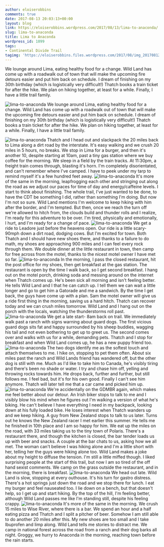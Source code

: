 ```yaml
---
author: eloiserobbins
comments: true
date: 2017-08-13 20:03:13+00:00
layout: blog
link: https://eloiserobbins.wordpress.com/2017/08/13/lima-to-anaconda/
slug: lima-to-anaconda
title: Lima to Anaconda
wordpress_id: 1099
tags:
- Continental Divide Trail
tagimg: 'https://eloiserobbins.files.wordpress.com/2017/08/img_20170812_105127_604.jpg'
---
```


We lounge around Lima, eating healthy food for a change. Wild Land has come up with a roadwalk out of town that will make the upcoming fire detours easier and put him back on schedule. I dream of finishing on my 30th birthday (which is logistically very difficult!) Thatch books a train ticket for after the hike. We plan on hiking together, at least for a while. Finally, I have a little trail family.


![lima-to-anaconda](https://eloiserobbins.files.wordpress.com/2017/08/img_20170812_105127_604.jpg)
We lounge around Lima, eating healthy food for a change. Wild Land has come up with a roadwalk out of town that will make the upcoming fire detours easier and put him back on schedule. I dream of finishing on my 30th birthday (which is logistically very difficult!) Thatch books a train ticket for after the hike. We plan on hiking together, at least for a while. Finally, I have a little trail family.

![lima-to-anaconda](https://eloiserobbins.files.wordpress.com/2017/08/20170807_130435.jpg)
Thatch and I head out and slackpack the 20 miles back to Lima along a dirt road by the interstate. It's easy walking and we crush 20 miles in 5 hours, no breaks. We stop in Lima for a burger, and then it's another 10, despite starting at 10am, past a tiny gas station where we buy coffee for the morning. We sleep in a field by the train tracks. At 11:30pm, a freight train comes through, blasting it's horn. I'm completely disorientated, and can't remember where I've camped. I have to peek under my tarp to remind myself it's a few hundred feet away.
![lima-to-anaconda](https://eloiserobbins.files.wordpress.com/2017/08/20170807_171203.jpg)
It's more of the same in the morning, leapfrogging each other and stringing out along the road as we adjust our paces for time of day and energy/caffeine levels. I start to think about finishing. The whole trail, I've just wanted to be done, to have the CDT be something I did, rather than something I'm doing. But now I'm not so sure. Wild Land mentions I'm welcome to keep hiking with him after the border, and I'm tempted. But then, once we reach the turn off we're allowed to hitch from, the clouds build and thunder rolls and I realize, I'm ready for this adventure to be over. I'm tired, physically and emotionally, I hurt, and I'm ready for a change of pace.
![lima-to-anaconda](https://eloiserobbins.files.wordpress.com/2017/08/20170807_191140.jpg)
We get a ride to Leadore just before the heavens open. Our ride is a little scary- 90mph down a dirt road, dodging cows. But I'm excited for town. Both Thatch and I should have new shoes there, and thanks to a failure to do math, my shoes are approaching 900 miles and I can feel every rock through them. We double dinner at the little restaurant in town, then camp for free across from the motel, thanks to the nicest motel owner I have met so far.
![lima-to-anaconda](https://eloiserobbins.files.wordpress.com/2017/08/20170810_090224.jpg)
In the morning, I pass the closed restaurant, hit the post office for my shoes, then get breakfast at the gas station. The restaurant is open by the time I walk back, so I get second breakfast. I hang out on the motel porch, drinking soda and messing around on the internet when Thatch comes up. He's been sick all morning and isn't feeling better. He tells Wild Land and I that he can catch up. I tell them we can wait a little longer and go to get him a Gatorade and me a sandwich. By the time I get back, the guys have come up with a plan. Sam the motel owner will give us a ride first thing in the morning, saving us a hard hitch. Thatch can recover today and we can crush miles tomorrow. Wild Land and I hang out on the porch with the locals, watching the thunderstorms roll past. 
![lima-to-anaconda](https://eloiserobbins.files.wordpress.com/2017/08/20170810_092529.jpg)
We get a late start- 8am back on trail. We immediately walk past a ranch with signs warning about guard dogs. The first vicious guard dogs sits fat and happy surrounded by his sheep buddies, wagging his tail and not even bothering to get up to greet us. The second comes over and walks with us for a while, demanding pets. Thatch and I stop for breakfast and when Wild Land comes up, he has a new puppy friend too. 
![lima-to-anaconda](https://eloiserobbins.files.wordpress.com/2017/08/20170810_0938210.jpg)
The two dogs identify me as the softest touch and attach themselves to me. I hike on, stopping to pet them often. About six miles past the ranch and Wild Lands friend has wandered off, but the other dog is still with me. Much as I'd like to take him to Canada, he's visibly tiring and there's been no shade or water. I try and chase him off, yelling and throwing rocks towards him. He drops back, further and further, but still follows me. I feel bad, but it's for his own good. Finally I can't see him anymore. Thatch will later tell me that a car came and picked him up.
![lima-to-anaconda](https://eloiserobbins.files.wordpress.com/2017/08/20170810_144205.jpg)
We're accidentally on the GDMBR again, which makes me feel better about our detour. An Irish biker stops to talk to me and I visibly blow his mind when he figures out I'm walking a version of what he's biking. He can't believe I have everything I need in my backpack, looking down at his fully loaded bike. He loses interest when Thatch wanders up and we keep hiking. A guy from New Zealand stops to talk to us later. Turns out he knows the New Zealand racer I met earlier this summer. He tells me he finished in 10th place and I am so happy for him.
We eat up the miles on the road, with 33 miles taking us to the tiny town of Polaris. There's a restaurant there, and though the kitchen is closed, the bar tender loads us up with beer and snacks. A couple at the bar chats to us, asking how we all met. The woman can't believe I was hiking alone and I'm a little short with her, telling her the guys were hiking alone too. Wild Land makes a joke about my height to diffuse the tension. I'm still a little miffed though. I liked surprising people at the start of this trail, but now I am so tired of the off hand sexist comments. We camp on the grass outside the restaurant, and in the morning, there is breakfast.
![lima-to-anaconda](https://eloiserobbins.files.wordpress.com/2017/08/20170812_073126.jpg)
We head out late. Wild Land is slow, stopping at every outhouse. It's his turn for gastro distress. There's a hot springs just down the road and we stop there for lunch. I eat my burger and feel nauseated too. I lie down on a bench, but that doesn't help, so I get up and start hiking. By the top of the hill, I'm feeling better, although Wild Land passes me like I'm standing still, despite his feeling crappy.
![lima-to-anaconda](https://eloiserobbins.files.wordpress.com/2017/08/20170812_081238.jpg)
It's more of the same in the morning. We crush 15 miles to Wise River, where there is a bar. We spend an hour and a half eating pizza and Thatch and I split a pitcher of beer. Somehow I am still able to do another 20 miles after this. My new shoes are too small and I take Ibuprofen and limp along. Wild Land tells me stories to distract me. We camp in national forest across the road from a ranch and their dog barks all night. Groggy, we hurry to Anaconda in the morning, reaching town before the rain starts.
